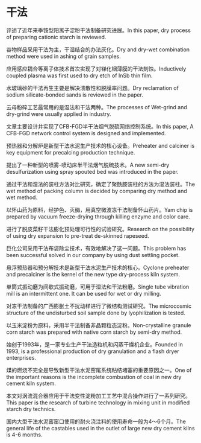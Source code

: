 # 干法

<p><span class="chinese">评述了近年来季铵型阳离子淀粉干法制备研究进展。</span><span class="english">In this paper, dry process of preparing cationic starch is reviewed.</span></p>

<p><span class="chinese">谷物样品采用干法为主，干湿结合的办法灰化。</span><span class="english">Dry and dry-wet combination method were used in ashing of grain samples.</span></p>

<p><span class="chinese">应用感应耦合等离子体技术首次实现了对锑化铟薄膜的干法刻蚀。</span><span class="english">Inductively coupled plasma was first used to dry etch of InSb thin film.</span></p>

<p><span class="chinese">水玻璃砂的干法再生主要是解决溃散性和脱膜率问题。</span><span class="english">Dry reclamation of sodium silicate-bonded sands is reviewed in the paper.</span></p>

<p><span class="chinese">云母粉碎工艺最常用的是湿法和干法两种。</span><span class="english">The processes of Wet-grind and dry-grind were usually applied in industry.</span></p>

<p><span class="chinese">文章主要设计并实现了CFB-FGD半干法烟气脱硫网络控制系统。</span><span class="english">In this paper, A CFB-FGD network control system is designed and implemented.</span></p>

<p><span class="chinese">预热器和分解炉是新型干法水泥生产技术的核心设备。</span><span class="english">Preheater and calciner is key equipment for precalcing production technique.</span></p>

<p><span class="chinese">提出了一种新型的喷雾-喷动床半干法烟气脱硫技术。</span><span class="english">A new semi-dry desulfurization using spray spouted bed was introduced in the paper.</span></p>

<p><span class="chinese">通过干法和湿法的装柱方法对比研究，确定了聚酰胺装柱的方法为湿法装柱。</span><span class="english">The wet method of packing column is decided by comparing dry method and wet method.</span></p>

<p><span class="chinese">以怀山药为原料，经护色、灭酶，用真空微波冻干法制备怀山药片。</span><span class="english">Yam chip is prepared by vacuum freeze-drying through killing enzyme and color care.</span></p>

<p><span class="chinese">进行了脱皮菜籽干法膨化预处理可行性的试验研究。</span><span class="english">Research on the possibility of using dry expansion to pre-treat de-skinned rapeseed.</span></p>

<p><span class="chinese">巨化公司采用干法布袋除尘技术，有效地解决了这一问题。</span><span class="english">This problem has been successful solved in our company by using dust settling pocket.</span></p>

<p><span class="chinese">悬浮预热器和预分解技术是新型干法水泥生产技术的核心。</span><span class="english">Cyclone preheater and precalciner is the kernel of the new type dry-process kiln system.</span></p>

<p><span class="chinese">单筒式振动磨为间歇式振动磨，可用于湿法和干法粉磨。</span><span class="english">Single tube vibration mill is an intermittent one. It can be used for wet or dry milling.</span></p>

<p><span class="chinese">对冻干法制备的广西膨胀土不扰动样进行了微结构测试研究。</span><span class="english">The microcosmic structure of the undisturbed soil sample done by lyophilization is tested.</span></p>

<p><span class="chinese">以玉米淀粉为原料，采用半干法制备非晶颗粒态淀粉。</span><span class="english">Non-crystalline granule corn starch was prepared with native corn starch by semi-dry method.</span></p>

<p><span class="chinese">始创于1993年，是一家专业生产干法造粒机和闪蒸干燥机企业。</span><span class="english">Founded in 1993, is a professional production of dry granulation and a flash dryer enterprises.</span></p>

<p><span class="chinese">煤的燃烧不完全是导致新型干法水泥窑尾系统粘结堵塞的重要原因之一。</span><span class="english">One of the important reasons is the incomplete combustion of coal in new dry cement kiln system.</span></p>

<p><span class="chinese">本文对涡流混合器应用于干法变性淀粉加工工艺中混合操作进行了一系列研究。</span><span class="english">This paper is the research of turbine technology in mixing unit in modified starch dry technics.</span></p>

<p><span class="chinese">国内大型干法水泥窑窑口使用的耐火浇注料的使用寿命一般为4～6个月。</span><span class="english">The general life of the castables used in the outlet of large new dry cement kilns is 4-6 months.</span></p>

